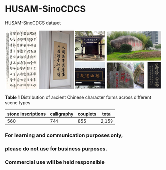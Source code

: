 # HUSAM-SinoCDCS
HUSAM-SinoCDCS dataset

![image-20241103165644471](README.assets/image-20241103165644471.png)

**Table 1** Distribution of ancient Chinese character forms across different scene types

| stone  inscriptions | calligraphy | couplets | total |
| ------------------- | ----------- | -------- | ----- |
| 560                 | 744         | 855      | 2,159 |

### For learning and communication purposes only, 

### please do not use for business purposes. 

### Commercial use will be held responsible
